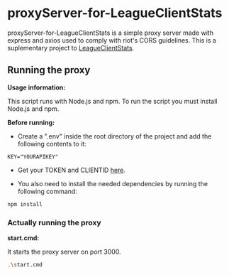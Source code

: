 
# proxyServer-for-LeagueClientStats

proxyServer-for-LeagueClientStats is a simple proxy server made with express and axios used to comply with riot's CORS guidelines. This is a suplementary project to [LeagueClientStats](https://github.com/psikoo/LeagueClientStats).

## Running the proxy

**Usage information:**

This script runs with Node.js and npm. To run the script you must install Node.js and npm.

**Before running:**

- Create a ".env" inside the root directory of the project and add the following contents to it:
``` env
KEY="YOURAPIKEY"

```
- Get your TOKEN and CLIENTID [here](https://developer.riotgames.com/).

- You also need to install the needed dependencies by running the following command:

```bash
npm install
```

### Actually running the proxy

**start.cmd:**

It starts the proxy server on port 3000.
```bash
.\start.cmd
```
